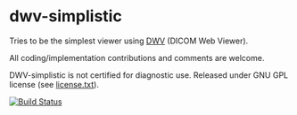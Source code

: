 dwv-simplistic
==============

Tries to be the simplest viewer using [DWV](https://github.com/ivmartel/dwv) (DICOM Web Viewer).

All coding/implementation contributions and comments are welcome.

DWV-simplistic is not certified for diagnostic use. Released under GNU GPL license (see [license.txt](license.txt)).

[![Build Status](https://travis-ci.org/ivmartel/dwv-simplistic.svg?branch=master)](https://travis-ci.org/ivmartel/dwv-simplistic) 